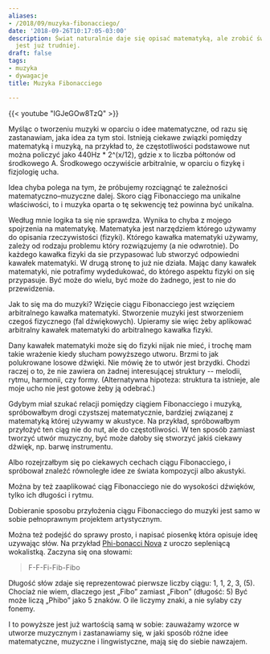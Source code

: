 ```yaml
---
aliases:
- /2018/09/muzyka-fibonacciego/
date: '2018-09-26T10:17:05-03:00'
description: Świat naturalnie daje się opisać matematyką, ale zrobić świat z matematyki
  jest już trudniej.
draft: false
tags:
- muzyka
- dywagacje
title: Muzyka Fibonacciego

---
```


{{< youtube "IGJeGOw8TzQ" >}}

Myśląc o tworzeniu muzyki w oparciu o idee matematyczne, od razu się
zastanawiam, jaka idea za tym stoi. Istnieją ciekawe związki pomiędzy matematyką
i muzyką, na przykład to, że częstotliwości podstawowe nut można policzyć jako
440Hz * 2^(x/12), gdzie x to liczba półtonów od środkowego A. Środkowego
oczywiście arbitralnie, w oparciu o fizykę i fizjologię ucha.

<!--more-->

Idea chyba polega na tym, że próbujemy rozciągnąć te zależności
matematyczno&ndash;muzyczne dalej. Skoro ciąg Fibonacciego ma unikalne właściwości,
to i muzyka oparta o tę sekwencję też powinna być unikalna.

Według mnie logika ta się nie sprawdza. Wynika to chyba z mojego spojrzenia na
matematykę. Matematyka jest narzędziem którego używamy do opisania
rzeczywistości (fizyki). Którego kawałka matematyki używamy, zależy od rodzaju
problemu który rozwiązujemy (a nie odwrotnie).  Do każdego kawałka fizyki da sie
przypasować lub stworzyć odpowiedni kawałek matematyki. W drugą stronę to już
nie działa. Mając dany kawałek matematyki, nie potrafimy wydedukować, do którego
aspektu fizyki on się przypasuje. Być może do wielu, być może do żadnego, jest
to nie do przewidzenia.

Jak to się ma do muzyki? Wzięcie ciągu Fibonacciego jest wzięciem arbitralnego
kawałka matematyki. Stworzenie muzyki jest stworzeniem czegoś fizycznego (fal
dźwiękowych). Upieramy sie więc żeby aplikować arbitralny kawałek matematyki do
arbitralnego kawałka fizyki.

Dany kawałek matematyki może się do fizyki nijak nie mieć, i trochę mam takie
wrażenie kiedy słucham powyższego utworu. Brzmi to jak polukrowane losowe
dźwięki.  Nie mówię że to utwór jest brzydki. Chodzi raczej o to, że nie zawiera
on żadnej interesującej struktury -- melodii, rytmu, harmonii, czy formy.
(Alternatywna hipoteza: struktura ta istnieje, ale moje ucho nie jest gotowe żeby
ją odebrać.)

Gdybym miał szukać relacji pomiędzy ciągiem Fibonacciego i muzyką, spróbowałbym
drogi czystszej matematycznie, bardziej związanej z matematyką której używamy
w akustyce. Na przykład, spróbowałbym przyłożyć ten ciąg nie do nut, ale do
częstotliwości. W ten sposób zamiast tworzyć utwór muzyczny, być może dałoby się
stworzyć jakiś ciekawy dźwięk, np. barwę instrumentu.

Albo rozejrzałbym się po ciekawych cechach ciągu Fibonacciego, i spróbował
znaleźć równoległe idee ze świata kompozycji albo akustyki.

Można by też zaaplikować ciąg Fibonacciego nie do wysokości dźwięków, tylko ich
długości i rytmu.

Dobieranie sposobu przyłożenia ciągu Fibonacciego do muzyki jest samo w sobie
pełnoprawnym projektem artystycznym.

Można też podejść do sprawy prosto, i napisać piosenkę która opisuje ideę
uzywając słów. Na przykład [Phi-bonacci Nova][phibonacci] z uroczo sepleniącą
wokalistką. Zaczyna się ona słowami:

[phibonacci]: http://www.miltonline.com/2010/09/13/phibonacci-nova/ "Test"

> F-F-Fi-Fib-Fibo

Długość słów zdaje się reprezentować pierwsze liczby ciągu: 1, 1, 2, 3, (5).
Chociaż nie wiem, dlaczego jest „Fibo” zamiast „Fibon” (długość: 5) Być może
liczą „Phibo” jako 5 znaków. O ile liczymy znaki, a nie sylaby czy fonemy.

I to powyższe jest już wartością samą w sobie: zauważamy wzorce w utworze
muzycznym i zastanawiamy się, w jaki sposób różne idee matematyczne, muzyczne
i lingwistyczne, mają się do siebie nawzajem.
